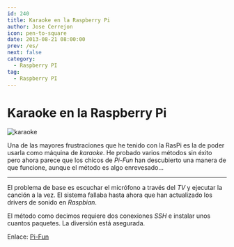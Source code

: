 ```yaml
---
id: 240
title: Karaoke en la Raspberry Pi
author: Jose Cerrejon
icon: pen-to-square
date: 2013-08-21 08:00:00
prev: /es/
next: false
category:
  - Raspberry PI
tag:
  - Raspberry PI
---
```


# Karaoke en la Raspberry Pi

![karaoke](/images/karaoke.jpg)

Una de las mayores frustraciones que he tenido con la RasPi es la de poder usarla como máquina de *karaoke*. He probado varios métodos sin éxito pero ahora parece que los chicos de *Pi-Fun* han descubierto una manera de que funcione, aunque el método es algo enrevesado...

- - -
El problema de base es escuchar el micrófono a través del *TV* y ejecutar la canción a la vez. El sistema fallaba hasta ahora que han actualizado los drivers de sonido en *Raspbian*. 

El método como decimos requiere dos conexiones *SSH* e instalar unos cuantos paquetes. La diversión está asegurada.


Enlace: [Pi-Fun](http://www.pi-fun.com/index.php/blog/dextrusblogs/karaoke-revisited/)